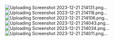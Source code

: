 ![Uploading Screenshot 2023-12-21 214131.png…]()
![Uploading Screenshot 2023-12-21 214118.png…]()
![Uploading Screenshot 2023-12-21 214106.png…]()
![Uploading Screenshot 2023-12-21 214043.png…]()
![Uploading Screenshot 2023-12-21 214034.png…]()
![Uploading Screenshot 2023-12-21 214011.png…]()
